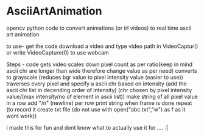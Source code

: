# AsciiArtAnimation
opencv python code to convert animations (or irl videos) to real time ascii art animation

to use-
get the code 
download a video and type video path in VideoCaptur()
or write VideoCapture(0) to use webcam


Steps -
code gets video 
scales down pixel count as per ratio(keep in mind ascii chr are longer than wide therefore change value as per need)
converts to grayscale (reduces bgr value to pixel intensity value (easier to use))
traverses every pixel and specify a ascii chr based on intensity
(add the ascii chr list in decending order of intensity)
(chr chosen by pixel intensity value/(max intensity/no of element in ascii list))
make string of all pixel value in a row
add "/n" (newline) per row
print string when frame is done
repeat
(to record it create txt file (do not use with open("abc.txt","w") as f as it wont work))

i made this for fun and dont know what to actually use it for .... :|
